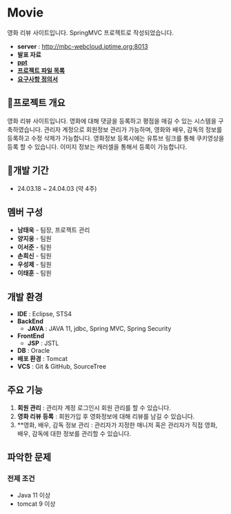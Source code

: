 # Movie
영화 리뷰 사이트입니다. SpringMVC 프로젝트로 작성되었습니다.
- **server** : http://mbc-webcloud.iptime.org:8013
- **발표 자료**
 - [**ppt**](https://docs.google.com/presentation/d/1lKAp0Cg6FTSGFBMDABHx_WeiZrw1xMKw/edit?usp=sharing&ouid=116141867798055769977&rtpof=true&sd=true)
 - [**프로젝트 파일 목록**](https://docs.google.com/spreadsheets/d/19jr9eYVlFLYpWOqk8AMfHT1sRfH_gx2X/edit#gid=1950376755)
 - [**요구사항 정의서**](https://docs.google.com/spreadsheets/d/1SMDRd1AKgLeBT7kuzCnLaBH_DM3KLJqp/edit#gid=1013520581)

## 🌟프로젝트 개요
영화 리뷰 사이트입니다. 영화에 대해 댓글을 등록하고 평점을 매길 수 있는 시스템을 구축하였습니다.
관리자 계정으로 회원정보 관리가 가능하며, 영화와 배우, 감독의 정보를 등록하고 수정 삭제가 가능합니다.
영화정보 등록시에는 유튜브 링크를 통해 쿠키영상을 등록 할 수 있습니다.
이미지 정보는 캐러셀을 통해서 등록이 가능합니다.

## 📅개발 기간
- 24.03.18 ~ 24.04.03 (약 4주)

## 멤버 구성
- **남태욱** - 팀장, 프로젝트 관리
- **양지웅** - 팀원
- **이서준** - 팀원
- **손희신** - 팀원
- **우성제** - 팀원
- **이태훈** - 팀원

## 개발 환경
- **IDE** : Eclipse, STS4
- **BackEnd**
  - **JAVA** : JAVA 11, jdbc, Spring MVC, Spring Security
- **FrontEnd**
  - **JSP** : JSTL
- **DB** : Oracle
- **배포 환경** : Tomcat
- **VCS** : Git & GitHub, SourceTree

## 주요 기능
1. **회원 관리** : 관리자 계정 로그인시 회원 관리를 할 수 있습니다.
2. **영화 리뷰 등록** : 회원가입 후 영화정보에 대해 리뷰를 남길 수 있습니다.
3. **영화, 배우, 감독 정보 관리 : 관리자가 지정한 매니저 혹은 관리자가 직접 영화, 배우, 감독에 대한 정보를 관리할 수 있습니다.

## 파악한 문제

### 전제 조건
- Java 11 이상
- tomcat 9 이상
